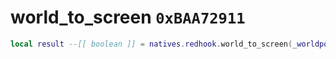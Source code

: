 # world_to_screen `0xBAA72911`

```lua
local result --[[ boolean ]] = natives.redhook.world_to_screen(_worldposition --[[ vector3 ]], _x --[[ number ]], _y --[[ number ]])
```